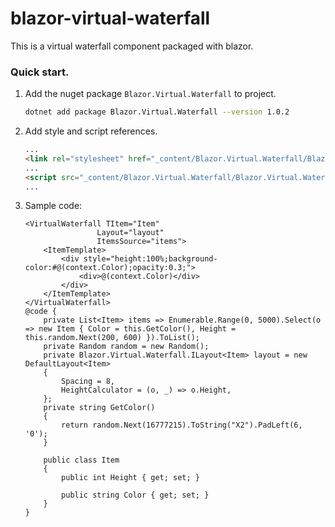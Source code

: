 # blazor-virtual-waterfall
This is a virtual waterfall component packaged with blazor.

### Quick start.
1. Add the nuget package `Blazor.Virtual.Waterfall` to project.
    ```bash
    dotnet add package Blazor.Virtual.Waterfall --version 1.0.2
    ```
2. Add style and script references.
    ```html
    ...
    <link rel="stylesheet" href="_content/Blazor.Virtual.Waterfall/Blazor.Virtual.Waterfall.css" />
    ...
    <script src="_content/Blazor.Virtual.Waterfall/Blazor.Virtual.Waterfall.js" type="module"></script>
    ...

    ```
3. Sample code:
    ```razor
    <VirtualWaterfall TItem="Item"
                    Layout="layout"
                    ItemsSource="items">
        <ItemTemplate>
            <div style="height:100%;background-color:#@(context.Color);opacity:0.3;">
                <div>@(context.Color)</div>
            </div>
        </ItemTemplate>
    </VirtualWaterfall>
    @code {
        private List<Item> items => Enumerable.Range(0, 5000).Select(o => new Item { Color = this.GetColor(), Height = this.random.Next(200, 600) }).ToList();
        private Random random = new Random();
        private Blazor.Virtual.Waterfall.ILayout<Item> layout = new DefaultLayout<Item>
        {
            Spacing = 8,
            HeightCalculator = (o, _) => o.Height,
        };
        private string GetColor()
        {
            return random.Next(16777215).ToString("X2").PadLeft(6, '0');
        }

        public class Item
        {
            public int Height { get; set; }

            public string Color { get; set; }
        }
    }
    ```